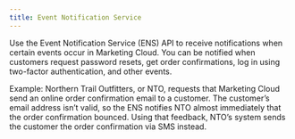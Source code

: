 ```yaml
---
title: Event Notification Service
---
```


Use the Event Notification Service (ENS) API to receive notifications when certain events occur in Marketing Cloud. You can be notified when customers request password resets, get order confirmations, log in using two-factor authentication, and other events.

Example: Northern Trail Outfitters, or NTO, requests that Marketing Cloud send an online order confirmation email to a customer. The customer’s email address isn’t valid, so the ENS notifies NTO almost immediately that the order confirmation bounced. Using that feedback, NTO’s system sends the customer the order confirmation via SMS instead.
